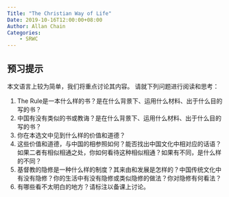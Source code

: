 ```yaml
---
Title: "The Christian Way of Life"
Date: 2019-10-16T12:00:00+08:00
Author: Allan Chain
Categories:
    - SRWC
---
```


## 预习提示
本文语言上较为简单，我们将重点讨论其内容。
请就下列问题进行阅读和思考：
1. The Rule是一本什么样的书？是在什么背景下、运用什么材料、出于什么目的写的书？
2. 中国有没有类似的书或教诲？是在什么背景下、运用什么材料、出于什么目的写的书？
3. 你在本选文中见到什么样的价值和道德？
4. 这些价值和道德，与中国的相参照如何？能否找出中国文化中相对应的话语？如果二者有相似相通之处，你如何看待这种相似相通？如果有不同，是什么样的不同？
5. 基督教的隐修是一种什么样的制度？其来由和发展是怎样的？中国传统文化中有没有隐修？你的生活中有没有隐修或类似隐修的做法？你对隐修有何看法？
6. 有哪些看不太明白的地方？请标注以备课上讨论。
